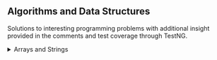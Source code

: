 ## Algorithms and Data Structures
Solutions to interesting programming problems with additional insight provided in the comments and test coverage through TestNG.

<details><summary>Arrays and Strings</summary>
  <li>hasAllUniqueChars - determines whether a String repeats any characters - O(N)</li>
  <li>isPermutation - determines whether one String could be rearranged into another given String - O(N)</li>
  <li>urlify - replaces spaces in a character array with the characters '%', '2', and '0' - O(N)</li>
  <li>isPalindromePermutation - determines whether a String can be rearranged into a pallindrome - O(N)</li>
  <li>compress - removes any repeated characters and replaces them with a count of that character - O(N)</li>
  <li>isOneEditAway - determines whether one String has had a single character addition, subtraction or modification from as compared to another String - O(N)</li>
  <li>rotate90 - given a square matrix of integers, rotates values in place so the matrix appears shifted 90 degrees O(N<sup>2</sup>)</li>
</details>
